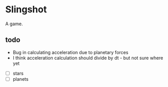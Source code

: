 # Slingshot

A game.


## todo

- Bug in calculating acceleration due to planetary forces
- I think acceleration calculation should divide by dt - but not sure where yet

- [ ] stars
- [ ] planets

